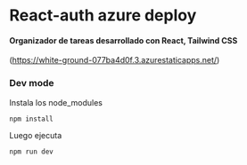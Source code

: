 # React-auth azure deploy
#### Organizador de tareas desarrollado con React, Tailwind CSS
(https://white-ground-077ba4d0f.3.azurestaticapps.net/)


### Dev mode
Instala los node_modules
~~~
npm install
~~~
Luego ejecuta 
~~~
npm run dev
~~~


